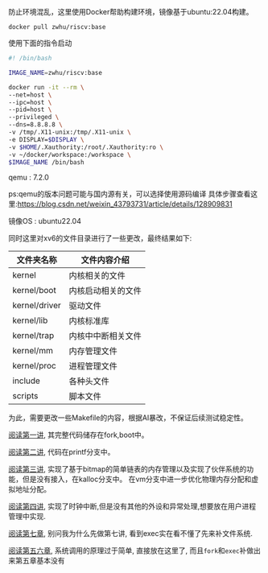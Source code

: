 防止环境混乱，这里使用Docker帮助构建环境，镜像基于ubuntu:22.04构建。
```shell
docker pull zwhu/riscv:base
```

使用下面的指令启动
```bash
#! /bin/bash

IMAGE_NAME=zwhu/riscv:base

docker run -it --rm \
--net=host \
--ipc=host \
--pid=host \
--privileged \
--dns=8.8.8.8 \
-v /tmp/.X11-unix:/tmp/.X11-unix \
-e DISPLAY=$DISPLAY \
-v $HOME/.Xauthority:/root/.Xauthority:ro \
-v ~/docker/workspace:/workspace \
$IMAGE_NAME /bin/bash
```


qemu : 7.2.0

ps:qemu的版本问题可能与国内源有关，可以选择使用源码编译 具体步骤查看这里:https://blog.csdn.net/weixin_43793731/article/details/128909831

镜像OS : ubuntu22.04

同时这里对xv6的文件目录进行了一些更改，最终结果如下:

| 文件夹名称    | 文件内容介绍       |
| ------------- | ------------------ |
| kernel        | 内核相关的文件     |
| kernel/boot   | 内核启动相关的文件 |
| kernel/driver | 驱动文件           |
| kernel/lib    | 内核标准库         |
| kernel/trap   | 内核中中断相关文件 |
| kernel/mm     | 内存管理文件       |
| kernel/proc   | 进程管理文件       |
| include       | 各种头文件         |
| scripts       | 脚本文件           |

为此，需要更改一些Makefile的内容，根据AI暴改，不保证后续测试稳定性。




[阅读第一讲](docs/chapter1.md), 其完整代码储存在fork,boot中。

[阅读第二讲](docs/chapter2.md), 代码在printf分支中。

[阅读第三讲](docs/chapter3.md), 实现了基于bitmap的简单链表的内存管理以及实现了伙伴系统的功能，但是没有接入，在kalloc分支中。 在vm分支中进一步优化物理内存分配和虚拟地址分配。

[阅读第四讲](docs/chapter4.md), 实现了时钟中断,但是没有其他的外设和异常处理,想要放在用户进程管理中实现.

[阅读第七章](docs/chapter4.5.md), 别问我为什么先做第七讲, 看到exec实在看不懂了先来补文件系统.

[阅读第五六章](docs/chapter5&6.md), 系统调用的原理过于简单, 直接放在这里了, 而且`fork`和`exec`补做出来第五章基本没有




  
  
